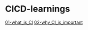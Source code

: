 # CICD-learnings
[01-what_is_CI](https://github.com/iamtruptimane/CICD-learnings/tree/main/01-what_is_CI)
[02-why_CI_is_important](https://github.com/iamtruptimane/CICD-learnings/tree/main/02-why_CI_is_imp)
